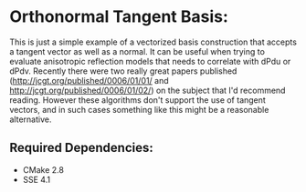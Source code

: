 # Orthonormal Tangent Basis:

This is just a simple example of a vectorized basis construction that accepts a tangent vector as well as a normal. It can be useful when trying to evaluate anisotropic reflection models that needs to correlate with dPdu or dPdv. Recently there were two really great papers published (http://jcgt.org/published/0006/01/01/ and http://jcgt.org/published/0006/01/02/) on the subject that I'd recommend reading. However these algorithms don't support the use of tangent vectors, and in such cases something like this might be a reasonable alternative.

## Required Dependencies:

* CMake 2.8
* SSE 4.1